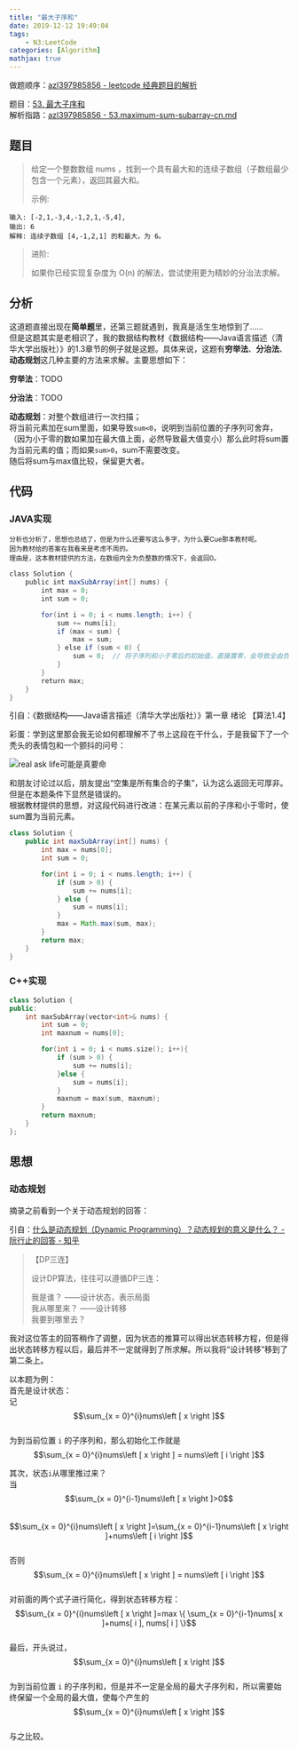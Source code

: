 ```yaml
---
title: "最大子序和"
date: 2019-12-12 19:49:04
tags: 
    - N3:LeetCode
categories: [Algorithm]
mathjax: true
---
```


做题顺序：[azl397985856 - leetcode 经典题目的解析](https://github.com/azl397985856/leetcode#leetcode-%E7%BB%8F%E5%85%B8%E9%A2%98%E7%9B%AE%E7%9A%84%E8%A7%A3%E6%9E%90)  

题目：[53. 最大子序和](https://leetcode-cn.com/problems/maximum-subarray/)  
解析指路：[azl397985856 - 53.maximum-sum-subarray-cn.md](https://github.com/azl397985856/leetcode/blob/master/problems/53.maximum-sum-subarray-cn.md)

## 题目

>给定一个整数数组 nums ，找到一个具有最大和的连续子数组（子数组最少包含一个元素），返回其最大和。
>
>示例:
```
输入: [-2,1,-3,4,-1,2,1,-5,4],
输出: 6
解释: 连续子数组 [4,-1,2,1] 的和最大，为 6。
```
>进阶:
>
>如果你已经实现复杂度为 O(n) 的解法，尝试使用更为精妙的分治法求解。

<!-- More -->

## 分析

这道题直接出现在**简单题**里，还第三题就遇到，我真是活生生地惊到了……  
但是这题其实是老相识了，我的数据结构教材《数据结构——Java语言描述（清华大学出版社）》的1.3章节的例子就是这题。具体来说，这题有**穷举法**、**分治法**、**动态规划**这几种主要的方法来求解。主要思想如下：

**穷举法**：TODO

**分治法**：TODO

**动态规划**：对整个数组进行一次扫描；  
将当前元素加在sum里面，如果导致`sum<0`，说明到当前位置的子序列可舍弃，（因为小于零的数如果加在最大值上面，必然导致最大值变小）那么此时将sum置为当前元素的值；而如果`sum>0`，sum不需要改变。  
随后将sum与max值比较，保留更大者。

## 代码

### JAVA实现  

<small>分析也分析了，思想也总结了，但是为什么还要写这么多字，为什么要Cue那本教材呢。  
因为教材给的答案在我看来是考虑不周的。  
理由是，这本教材提供的方法，在数组内全为负整数的情况下，会返回0。</small>  

```java
class Solution {
    public int maxSubArray(int[] nums) {
        int max = 0;
        int sum = 0;

        for(int i = 0; i < nums.length; i++) {
            sum += nums[i];
            if (max < sum) {
                max = sum;
            } else if (sum < 0) {
                sum = 0;  // 将子序列和小于零后的初始值，直接置零，会导致全由负整数组成的数组返回最大和为0。
            }
        }
        return max;
    }
}
```

引自：《数据结构——Java语言描述（清华大学出版社）》第一章 绪论 【算法1.4】

彩蛋：学到这里那会我无论如何都理解不了书上这段在干什么，于是我留下了一个秃头的表情包和一个颤抖的问号：

![real ask life可能是真要命](real_ask_life.jpg)

和朋友讨论过以后，朋友提出“空集是所有集合的子集”，认为这么返回无可厚非。但是在本题条件下显然是错误的。  
根据教材提供的思想，对这段代码进行改进：在某元素以前的子序和小于零时，使sum置为当前元素。

```java
class Solution {
    public int maxSubArray(int[] nums) {
        int max = nums[0];
        int sum = 0;

        for(int i = 0; i < nums.length; i++) {
            if (sum > 0) {
                sum += nums[i];
            } else {
                sum = nums[i];
            }
            max = Math.max(sum, max);
        }
        return max;
    }
}
```

### C++实现  

```C++
class Solution {
public:
    int maxSubArray(vector<int>& nums) {
        int sum = 0;
        int maxnum = nums[0];

        for(int i = 0; i < nums.size(); i++){
            if (sum > 0) {
                sum += nums[i];
            }else {
                sum = nums[i];
            }
            maxnum = max(sum, maxnum);
        }
        return maxnum;
    }
};
```

## 思想

### 动态规划

摘录之前看到一个关于动态规划的回答：

引自：[什么是动态规划（Dynamic Programming）？动态规划的意义是什么？ - 阮行止的回答 - 知乎](https://www.zhihu.com/question/23995189/answer/613096905)

>【DP三连】
>
>设计DP算法，往往可以遵循DP三连：
>  
>我是谁？ ——设计状态，表示局面  
>我从哪里来？ ——设计转移  
>我要到哪里去？

我对这位答主的回答稍作了调整，因为状态的推算可以得出状态转移方程，但是得出状态转移方程以后，最后并不一定就得到了所求解。所以我将“设计转移”移到了第二条上。

以本题为例：  
首先是设计状态：  
记  
$$\sum_{x = 0}^{i}nums\left [ x \right ]$$  
为到当前位置 `i` 的子序列和，那么初始化工作就是  
$$\sum_{x = 0}^{i}nums\left [ x \right ] = nums\left [ i \right ]$$  

其次，状态`i`从哪里推过来？  
当
$$\sum_{x = 0}^{i-1}nums\left [ x \right ]>0$$  
$$\sum_{x = 0}^{i}nums\left [ x \right ]=\sum_{x = 0}^{i-1}nums\left [ x \right ]+nums\left [ i \right ]$$  
否则  
$$\sum_{x = 0}^{i}nums\left [ x \right ] = nums\left [ i \right ]$$  
对前面的两个式子进行简化，得到状态转移方程：  
$$\sum_{x = 0}^{i}nums\left [ x \right ]=max \{ \sum_{x = 0}^{i-1}nums[ x ]+nums[ i ], nums[ i ] \}$$  
最后，开头说过，
$$\sum_{x = 0}^{i}nums\left [ x \right ]$$  
为到当前位置 `i` 的子序列和，但是并不一定是全局的最大子序列和，所以需要始终保留一个全局的最大值，使每个产生的  
$$\sum_{x = 0}^{i}nums\left [ x \right ]$$  
与之比较。  